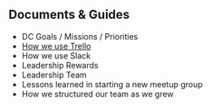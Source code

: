 ## Documents & Guides

- DC Goals / Missions / Priorities
- [How we use Trello](https://github.com/kgibilterra/organization/blob/master/leadership-resources/Network/how-we-use-trello.md)
- How we use Slack
- Leadership Rewards
- Leadership Team
- Lessons learned in starting a new meetup group
- How we structured our team as we grew
